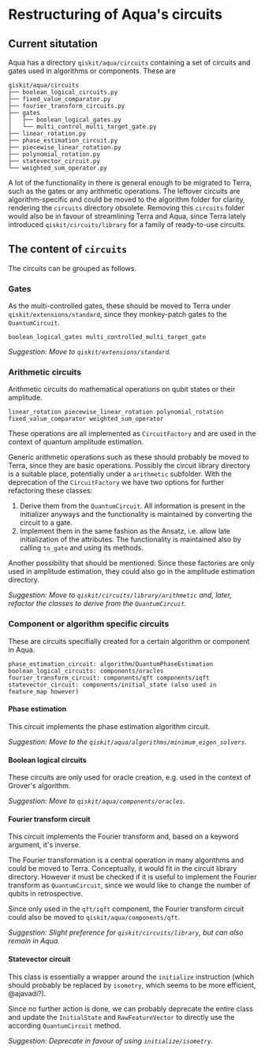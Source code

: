# Restructuring of Aqua's circuits 

## Current situtation

Aqua has a directory `qiskit/aqua/circuits` containing a set of circuits and gates used in algorithms or components. 
These are
```
qiskit/aqua/circuits
├── boolean_logical_circuits.py
├── fixed_value_comparator.py
├── fourier_transform_circuits.py
├── gates
│   ├── boolean_logical_gates.py
│   └── multi_control_multi_target_gate.py
├── linear_rotation.py
├── phase_estimation_circuit.py
├── piecewise_linear_rotation.py
├── polynomial_rotation.py
├── statevector_circuit.py
└── weighted_sum_operator.py
```

A lot of the functionality in there is general enough to be migrated to Terra, such as the gates or any arithmetic operations. 
The leftover circuits are algorithm-specific and could be moved to the algorithm folder for clarity, rendering the `circuits` 
directory obsolete. 
Removing this `circuits` folder would also be in favour of streamlining Terra and Aqua, since Terra lately introduced 
`qiskit/circuits/library` for a family of ready-to-use circuits.

## The content of `circuits`

The circuits can be grouped as follows.

### Gates

As the multi-controlled gates, these should be moved to Terra under `qiskit/extensions/standard`,
since they monkey-patch gates to the `QuantumCircuit`.

```
boolean_logical_gates multi_controlled_multi_target_gate
```

*Suggestion: Move to `qiskit/extensions/standard`.*

### Arithmetic circuits

Arithmetic circuits do mathematical operations on qubit states or their amplitude.

```
linear_rotation piecewise_linear_rotation polynomial_rotation fixed_value_comparator weighted_sum_operator
```

These operations are all implemented as `CircuitFactory` and are used in the context of quantum amplitude estimation.

Generic arithmetic operations such as these should probably be moved to Terra, since they are basic operations.
Possibly the circuit library directory is a suitable place, potentially under a `arithmetic` subfolder.
With the deprecation of the `CircuitFactory` we have two options for further refactoring these classes:

1. Derive them from the `QuantumCircuit`. All information is present in the initializer anyways and the 
  functionality is maintained by converting the circuit to a gate.
2. Implement them in the same fashion as the Ansatz, i.e. allow late initialization of the attributes. 
  The functionality is maintained also by calling `to_gate` and using its methods.

Another possibility that should be mentioned:
Since these factories are only used in amplitude estimation, they could also go in the amplitude estimation directory.

*Suggestion: Move to `qiskit/circuits/library/arithmetic` and, later, 
refactor the classes to derive from the `QuantumCircuit`.*


### Component or algorithm specific circuits

These are circuits specifially created for a certain algorithm or component in Aqua.
```
phase_estimation_circuit: algorithm/QuantumPhaseEstimation
boolean_logical_circuits: components/oracles
fourier_transform_circuit: components/qft components/iqft
statevector_circuit: components/initial_state (also used in feature_map however)
```

#### Phase estimation

This circuit implements the phase estimation algorithm circuit.

*Suggestion: Move to the `qiskit/aqua/algorithms/minimum_eigen_solvers`.*

#### Boolean logical circuits

These circuits are only used for oracle creation, e.g. used in the context of Grover's algorithm.

*Suggestion: Move to `qiskit/aqua/components/oracles`.*

#### Fourier transform circuit

This circuit implements the Fourier transform and, based on a keyword argument, it's inverse.

The Fourier transformation is a central operation in many algorithms and could be moved to Terra. 
Conceptually, it would fit in the circuit library directory. 
However it must be checked if it is useful to implement the Fourier transform as `QuantumCircuit`, since we would 
like to change the number of qubits in retrospective. 

Since only used in the `qft/iqft` component, the Fourier transform circuit could also be moved to `qiskit/aqua/components/qft`.

*Suggestion: Slight preference for `qiskit/circuits/library`, but can also remain in Aqua.*

#### Statevector circuit

This class is essentially a wrapper around the `initialize` instruction (which should probably be replaced by `isometry`, 
which seems to be more efficient, @ajavadi?). 

Since no further action is done, we can probably deprecate the entire class and update the `InitialState` and `RawFeatureVector`
to directly use the according `QuantumCircuit` method.

*Suggestion: Deprecate in favour of using `initialize/isometry`.*









